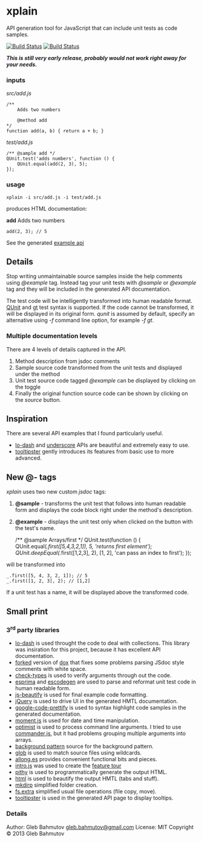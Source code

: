 # xplain

API generation tool for JavaScript that can include unit
tests as code samples.

[![Build Status](https://drone.io/github.com/bahmutov/xplain/status.png)](https://drone.io/github.com/bahmutov/xplain/latest)
[![Build Status](https://travis-ci.org/bahmutov/xplain.png?branch=master)](https://travis-ci.org/bahmutov/xplain)

***This is still very early release, probably would not work right away for your needs.***

### inputs

*src/add.js*

    /**
        Adds two numbers

        @method add
    */
    function add(a, b) { return a + b; }

*test/add.js*

    /** @sample add */
    QUnit.test('adds numbers', function () {
        QUnit.equal(add(2, 3), 5);
    });

### usage

    xplain -i src/add.js -i test/add.js

produces HTML documentation:

**add**
    Adds two numbers

    add(2, 3); // 5

See the generated [example api](http://bahmutov.github.io/xplain/)

## Details

Stop writing unmaintainable source samples inside the
help comments using *@example* tag. Instead tag your unit tests with *@sample* or *@example* tag and they will be included in the generated API documentation.

The test code will be intelligently transformed into human
readable format. [QUnit](http://qunitjs.com/) and [gt](https://github.com/bahmutov/gt) test syntax is supported. If the code cannot be transformed, it will be displayed in its original form. *qunit* is assumed by default, specify an alternative using *-f* command line option, for example *-f gt*.

### Multiple documentation levels

There are 4 levels of details captured in the API.

1. Method description from jsdoc comments
2. Sample source code transformed from the unit tests and displayed under the method
3. Unit test source code tagged *@example* can be displayed by clicking on the toggle
4. Finally the original function source code can be shown by clicking on the *source* button.

## Inspiration

There are several API examples that I found particularly useful.

* [lo-dash](http://lodash.com/docs) and [underscore](http://underscorejs.org/) APIs are beautiful and extremely easy to use.
* [tooltipster](http://calebjacob.com/tooltipster/) gently introduces its features from basic use to more advanced.

## New @- tags

*xplain* uses two new custom *jsdoc* tags:

1. **@sample** - transforms the unit test that follows into human readable form and displays the code block
right under the method's description.
2. **@example** - displays the unit test only when clicked on the button with the test's name.

    /** @sample Arrays/first */
    QUnit.test(function () {
        QUnit.equal(_.first([5,4,3,2,1]), 5, 'returns first element');
        QUnit.deepEqual(_.first([1,2,3], 2), [1, 2], 'can pass an index to first');
    });

will be transformed into

    _.first([5, 4, 3, 2, 1]); // 5
    _.first([1, 2, 3], 2); // [1,2]

If a unit test has a name, it will be displayed above the transformed code.

## Small print

### 3<sup>rd</sup> party libraries

* [lo-dash](https://github.com/bestiejs/lodash) is used throught the code to deal with collections. This library was insiration for this project, because it has excellent API documentation.
* [forked](https://github.com/bahmutov/dox) version of [dox](https://github.com/visionmedia/dox) that fixes some problems parsing JSdoc style comments
with white space.
* [check-types](https://github.com/philbooth/check-types.js) is used to verify arguments through out the code.
* [esprima](https://github.com/ariya/esprima) and [escodegen](https://github.com/Constellation/escodegen) are used to parse and reformat unit test code in human readable form.
* [js-beautify](https://github.com/einars/js-beautify) is used for final example code formatting.
* [jQuery](https://github.com/jquery/jquery) is used to drive UI in the generated HMTL documentation.
* [google-code-prettify](https://google-code-prettify.googlecode.com) is used to syntax highlight code samples in the generated documentation.
* [moment.js](http://momentjs.com/) is used for date and time manipulation.
* [optimist](https://github.com/substack/node-optimist) is used to process command line arguments. I tried to use [commander.js](https://github.com/visionmedia/commander.js/), but it had problems grouping multiple arguments into arrays.
* [background pattern](http://subtlepatterns.com/) source for the background pattern.
* [glob](https://github.com/isaacs/node-glob) is used to match source files using wildcards.
* [allong.es](http://allong.es/) provides convenient functional bits and pieces.
* [intro.js](https://github.com/usablica/intro.js) was used to create the [feature tour](http://bahmutov.github.io/xplain/)
* [pithy](https://github.com/caolan/pithy) is used to programmatically generate the output HTML.
* [html](https://github.com/maxogden/commonjs-html-prettyprinter) is used to beautify the output HMTL (tabs and stuff).
* [mkdirp](https://github.com/substack/node-mkdirp) simplified folder creation.
* [fs.extra](https://npmjs.org/package/fs.extra) simplified usual file operations (file copy, move).
* [tooltipster](http://calebjacob.com/tooltipster/) is used in the generated API page to display tooltips.

### Details
Author: Gleb Bahmutov <gleb.bahmutov@gmail.com>
License: MIT
Copyright &copy; 2013 Gleb Bahmutov